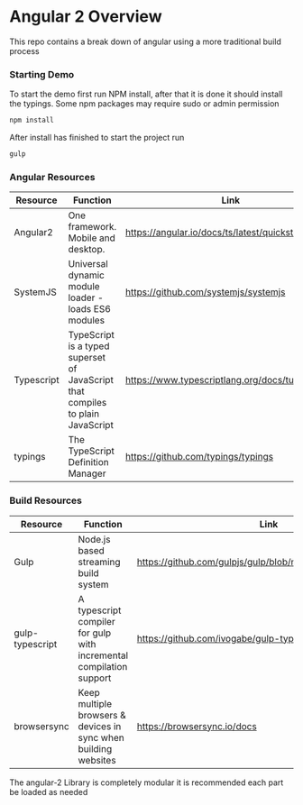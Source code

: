 # Angular 2 Overview 
This repo contains a break down of angular using a more traditional build process

### Starting Demo
To start the demo first run NPM install, after that it is done it should install the typings. Some npm packages may require sudo or admin permission 
```sh
npm install
```

After install has finished to start the project run 

```sh
gulp
```

### Angular Resources

| Resource    | Function                                                                        | Link                                                      |
|-------------|---------------------------------------------------------------------------------|-----------------------------------------------------------|
| Angular2    | One framework. Mobile and desktop.                                              | https://angular.io/docs/ts/latest/quickstart.html         |
| SystemJS    | Universal dynamic module loader - loads ES6 modules                             | https://github.com/systemjs/systemjs                      |
| Typescript  | TypeScript is a typed superset of JavaScript that compiles to plain JavaScript  | https://www.typescriptlang.org/docs/tutorial.html         |
| typings     | The TypeScript Definition Manager                                               | https://github.com/typings/typings                        |

### Build Resources

| Resource    | Function                                                                        | Link                                                      |
|-------------|---------------------------------------------------------------------------------|-----------------------------------------------------------|
| Gulp        | Node.js based streaming build system                                            | https://github.com/gulpjs/gulp/blob/master/docs/README.md |
| gulp-typescript| A typescript compiler for gulp with incremental compilation support  | https://github.com/ivogabe/gulp-typescript                        |
| browsersync | Keep multiple browsers & devices in sync when building websites                 | https://browsersync.io/docs                               |


The angular-2 Library is completely modular it is recommended each part be loaded as needed 